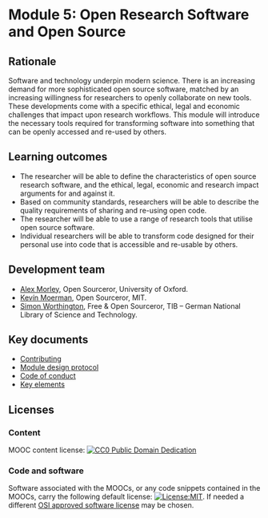 # Module 5: Open Research Software and Open Source

## Rationale <a name="Rationale"></a>

Software and technology underpin modern science. There is an increasing demand for more sophisticated open source software, matched by an increasing willingness for researchers to openly collaborate on new tools. These developments come with a specific ethical, legal and economic challenges that impact upon research workflows. This module will introduce the necessary tools required for transforming software into something that can be openly accessed and re-used by others.


## Learning outcomes <a name="Learning outcomes"></a>

  - The researcher will be able to define the characteristics of open source research software, and the ethical, legal, economic and research impact arguments for and against it.
  - Based on community standards, researchers will be able to describe the quality requirements of sharing and re-using open code.
  - The researcher will be able to use a range of research tools that utilise open source software.
  - Individual researchers will be able to transform code designed for their personal use into code that is accessible and re-usable by others.


## Development team
- [Alex Morley](https://twitter.com/alex__morley), Open Sourceror, University of Oxford.
- [Kevín Moerman](https://twitter.com/KMMoerman), Open Sourceror, MIT.
- [Simon Worthington](https://twitter.com/mrchristian99), Free & Open Sourceror, TIB – German National Library of Science and Technology.


## Key documents <a name="Key documents"></a>

- [Contributing](CONTRIBUTING.md)
- [Module design protocol](MODULE_DESIGN_PROTOCOL.md)
- [Code of conduct](CODE_OF_CONDUCT.md)
- [Key elements](key_elements.md)


## Licenses <a name="Licenses"></a>

### Content 
MOOC content license: [![CC0 Public Domain Dedication](https://img.shields.io/badge/License-CC0%201.0-lightgrey.svg)](https://creativecommons.org/publicdomain/zero/1.0/)

### Code and software   
Software associated with the MOOCs, or any code snippets contained in the MOOCs, carry the following default license: [![License:MIT](https://img.shields.io/badge/License-MIT-yellow.svg)](https://opensource.org/licenses/MIT). If needed a different [OSI approved software license](https://opensource.org/licenses) may be chosen.
